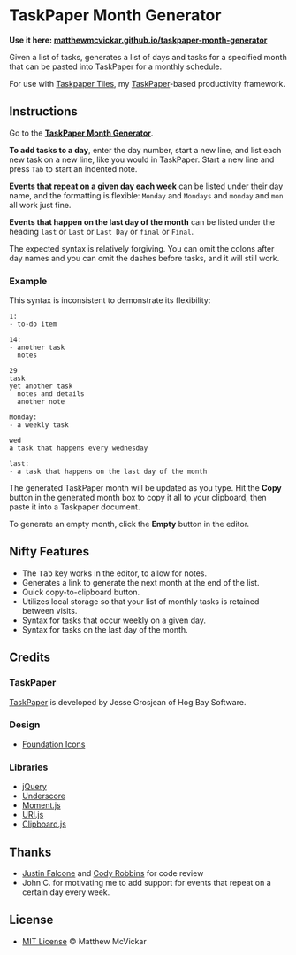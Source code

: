 # TaskPaper Month Generator

**Use it here: [matthewmcvickar.github.io/taskpaper-month-generator](http://matthewmcvickar.github.io/taskpaper-month-generator)**

Given a list of tasks, generates a list of days and tasks for a specified month that can be pasted into TaskPaper for a monthly schedule.

For use with [Taskpaper Tiles](https://github.com/matthewmcvickar/taskpapertiles), my [TaskPaper](http://www.hogbaysoftware.com/products/taskpaper)-based productivity framework.


## Instructions

Go to the **[TaskPaper Month Generator](http://matthewmcvickar.github.io/taskpaper-month-generator)**.

**To add tasks to a day**, enter the day number, start a new line, and list each new task on a new line, like you would in TaskPaper. Start a new line and press `Tab` to start an indented note.

**Events that repeat on a given day each week** can be listed under their day name, and the formatting is flexible: `Monday` and `Mondays` and `monday` and `mon` all work just fine.

**Events that happen on the last day of the month** can be listed under the heading `last` or `Last` or `Last Day` or `final` or `Final`.

The expected syntax is relatively forgiving. You can omit the colons after day names and you can omit the dashes before tasks, and it will still work.

### Example

This syntax is inconsistent to demonstrate its flexibility:

```
1:
- to-do item

14:
- another task
  notes

29
task
yet another task
  notes and details
  another note

Monday:
- a weekly task

wed
a task that happens every wednesday

last:
- a task that happens on the last day of the month
```

The generated TaskPaper month will be updated as you type. Hit the **Copy** button in the generated month box to copy it all to your clipboard, then paste it into a Taskpaper document.

To generate an empty month, click the **Empty** button in the editor.


## Nifty Features

- The <kbd>Tab</kbd> key works in the editor, to allow for notes.
- Generates a link to generate the next month at the end of the list.
- Quick copy-to-clipboard button.
- Utilizes local storage so that your list of monthly tasks is retained between visits.
- Syntax for tasks that occur weekly on a given day.
- Syntax for tasks on the last day of the month.


## Credits

### TaskPaper

[TaskPaper](http://www.hogbaysoftware.com/products/taskpaper) is developed by Jesse Grosjean of Hog Bay Software.

### Design

- [Foundation Icons](http://zurb.com/playground/foundation-icon-fonts-3)

### Libraries

- [jQuery](http://jquery.com/)
- [Underscore](http://underscorejs.org/)
- [Moment.js](http://momentjs.com/)
- [URI.js](https://medialize.github.io/URI.js/)
- [Clipboard.js](https://zenorocha.github.io/clipboard.js/)


## Thanks

- [Justin Falcone](http://github.com/modernserf) and [Cody Robbins](http://github.com/codyrobbins) for code review
- John C. for motivating me to add support for events that repeat on a certain day every week.


## License

- [MIT License](http://matthewmcvickar.mit-license.org/) © Matthew McVickar
